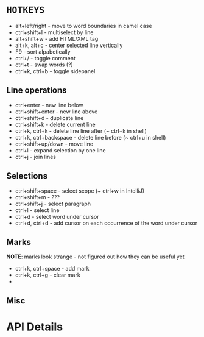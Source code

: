 `HOTKEYS`
=======

- alt+left/right - move to word boundaries in camel case
- ctrl+shift+l - multiselect by line
- alt+shift+w - add HTML/XML tag
- alt+k, alt+c - center selected line vertically
- F9 - sort alpabetically
- ctrl+/ - toggle comment
- ctrl+t - swap words (?)
- ctrl+k, ctrl+b - toggle sidepanel


Line operations
---------------

- ctrl+enter - new line below
- ctrl+shift+enter - new line above
- ctrl+shift+d - duplicate line
- ctrl+shift+k - delete current line
- ctrl+k, ctrl+k - delete line line after (~ ctrl+k in shell)
- ctrl+k, ctrl+backspace - delete line before (~ ctrl+u in shell)
- ctrl+shift+up/down - move line
- ctrl+l - expand selection by one line
- ctrl+j - join lines


Selections
------------------

- ctrl+shift+space - select scope (~ ctrl+w in IntelliJ)
- ctrl+shift+m - ???
- ctrl+shift+j - select paragraph
- ctrl+l - select line
- ctrl+d - select word under cursor
- ctrl+d, ctrl+d - add cursor on each occurrence of the word under cursor

Marks
-----

**NOTE**: marks look strange - not figured out how they can be useful yet

- ctrl+k, ctrl+space - add mark
- ctrl+k, ctrl+g - clear mark
-




Misc
----

API Details
===========

